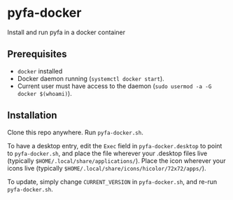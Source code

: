 # pyfa-docker
Install and run pyfa in a docker container


## Prerequisites
 - `docker` installed
 - Docker daemon running (`systemctl docker start`).
 - Current user must have access to the daemon (`sudo usermod -a -G docker $(whoami)`).

## Installation
Clone this repo anywhere. Run `pyfa-docker.sh`.

To have a desktop entry, edit the `Exec` field in `pyfa-docker.desktop` to point to `pyfa-docker.sh`, and place the file wherever your .desktop files live (typically `$HOME/.local/share/applications/`). Place the icon wherever your icons live (typically `$HOME/.local/share/icons/hicolor/72x72/apps/`).

To update, simply change `CURRENT_VERSION` in `pyfa-docker.sh`, and re-run `pyfa-docker.sh`.